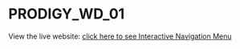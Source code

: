 # PRODIGY_WD_01
View the live website: [click here to see Interactive Navigation Menu](https://srisaidurga-28.github.io/PRODIGY_WD_01/)

